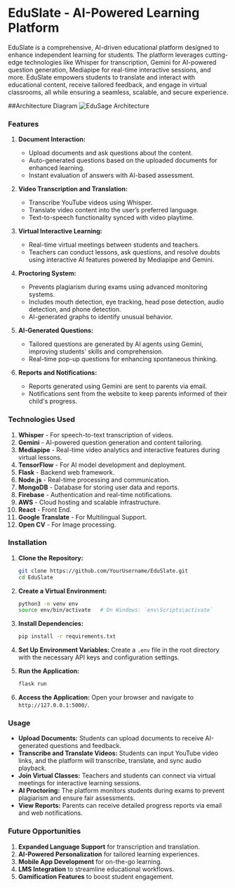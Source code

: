 # EduSlate - AI-Powered Learning Platform

EduSlate is a comprehensive, AI-driven educational platform designed to enhance independent learning for students. The platform leverages cutting-edge technologies like Whisper for transcription, Gemini for AI-powered question generation, Mediapipe for real-time interactive sessions, and more. EduSlate empowers students to translate and interact with educational content, receive tailored feedback, and engage in virtual classrooms, all while ensuring a seamless, scalable, and secure experience.

##Architecture Diagram 
![EduSage Architecture](images/Architectural-Diagram.png)
### Features

1. **Document Interaction:**
   - Upload documents and ask questions about the content.
   - Auto-generated questions based on the uploaded documents for enhanced learning.
   - Instant evaluation of answers with AI-based assessment.

2. **Video Transcription and Translation:**
   - Transcribe YouTube videos using Whisper.
   - Translate video content into the user’s preferred language.
   - Text-to-speech functionality synced with video playtime.

3. **Virtual Interactive Learning:**
   - Real-time virtual meetings between students and teachers.
   - Teachers can conduct lessons, ask questions, and resolve doubts using interactive AI features powered by Mediapipe and Gemini.

4. **Proctoring System:**
   - Prevents plagiarism during exams using advanced monitoring systems.
   - Includes mouth detection, eye tracking, head pose detection, audio detection, and phone detection.
   - AI-generated graphs to identify unusual behavior.

5. **AI-Generated Questions:**
   - Tailored questions are generated by AI agents using Gemini, improving students' skills and comprehension.
   - Real-time pop-up questions for enhancing spontaneous thinking.

6. **Reports and Notifications:**
   - Reports generated using Gemini are sent to parents via email.
   - Notifications sent from the website to keep parents informed of their child's progress.

### Technologies Used

1. **Whisper** - For speech-to-text transcription of videos.
2. **Gemini** - AI-powered question generation and content tailoring.
3. **Mediapipe** - Real-time video analytics and interactive features during virtual lessons.
4. **TensorFlow** - For AI model development and deployment.
5. **Flask** - Backend web framework.
6. **Node.js** - Real-time processing and communication.
7. **MongoDB** - Database for storing user data and reports.
8. **Firebase** - Authentication and real-time notifications.
9. **AWS** - Cloud hosting and scalable infrastructure.
10. **React** - Front End.
11. **Google Translate** - For Multilingual Support.
12. **Open CV** - For Image processing.

### Installation

1. **Clone the Repository:**
   ```bash
   git clone https://github.com/YourUsername/EduSlate.git
   cd EduSlate
   ```

2. **Create a Virtual Environment:**
   ```bash
   python3 -m venv env
   source env/bin/activate   # On Windows: `env\Scripts\activate`
   ```

3. **Install Dependencies:**
   ```bash
   pip install -r requirements.txt
   ```

4. **Set Up Environment Variables:**
   Create a `.env` file in the root directory with the necessary API keys and configuration settings.

5. **Run the Application:**
   ```bash
   flask run
   ```

6. **Access the Application:**
   Open your browser and navigate to `http://127.0.0.1:5000/`.

### Usage

- **Upload Documents:** Students can upload documents to receive AI-generated questions and feedback.
- **Transcribe and Translate Videos:** Students can input YouTube video links, and the platform will transcribe, translate, and sync audio playback.
- **Join Virtual Classes:** Teachers and students can connect via virtual meetings for interactive learning sessions.
- **AI Proctoring:** The platform monitors students during exams to prevent plagiarism and ensure fair assessments.
- **View Reports:** Parents can receive detailed progress reports via email and web notifications.

### Future Opportunities

1. **Expanded Language Support** for transcription and translation.
2. **AI-Powered Personalization** for tailored learning experiences.
3. **Mobile App Development** for on-the-go learning.
4. **LMS Integration** to streamline educational workflows.
5. **Gamification Features** to boost student engagement.

